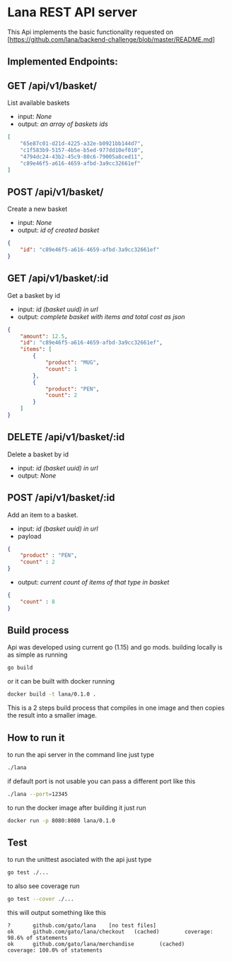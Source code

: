 # Lana REST API server

This Api implements the basic functionality requested on [https://github.com/lana/backend-challenge/blob/master/README.md]

## Implemented Endpoints:

## GET /api/v1/basket/

List available baskets

* input: *None*
* output: *an array of baskets ids*

```json
[
    "65e87c01-d21d-4225-a32e-b0921bb144d7",
    "c1f583b9-5157-4b5e-b5ed-977dd10ef010",
    "4794dc24-43b2-45c9-80c6-79005a8ced11",
    "c89e46f5-a616-4659-afbd-3a9cc32661ef"
]
```

## POST /api/v1/basket/

Create a new basket

* input: *None*
* output: *id of created basket*

```json
{
    "id": "c89e46f5-a616-4659-afbd-3a9cc32661ef"
}
```

## GET /api/v1/basket/:id

Get a basket by id

* input: *id (basket uuid) in url*
* output: *complete basket with items and total cost as json*

```json
{
    "amount": 12.5,
    "id": "c89e46f5-a616-4659-afbd-3a9cc32661ef",
    "items": [
        {
            "product": "MUG",
            "count": 1
        },
        {
            "product": "PEN",
            "count": 2
        }
    ]
}
```

## DELETE /api/v1/basket/:id

Delete a basket by id

* input: *id (basket uuid) in url*
* output: *None*

## POST /api/v1/basket/:id

Add an item to a basket.

* input: *id (basket uuid) in url*
* payload

```json
{
    "product" : "PEN",
    "count" : 2
}
```

* output: *current count of items of that type in basket*

```json
{
    "count" : 8
}
```

## Build process

Api was developed using current go (1.15) and go mods.
building locally is as simple as running

```bash
go build
```

or it can be built with docker running

```bash
docker build -t lana/0.1.0 .
```

This is a 2 steps build process that compiles in one image and then copies the result into a smaller image.

## How to run it

to run the api server in the command line just type

```bash
./lana
```

if default port is not usable you can pass a different port like this

```bash
./lana --port=12345
```

to run the docker image after building it just run

```bash
docker run -p 8080:8080 lana/0.1.0
```

## Test

to run the unittest asociated with the api just type

```bash
go test ./...
```

to also see coverage run

```bash
go test --cover ./...
```

this will output something like this

```text
?       github.com/gato/lana    [no test files]
ok      github.com/gato/lana/checkout   (cached)        coverage: 98.6% of statements
ok      github.com/gato/lana/merchandise        (cached)        coverage: 100.0% of statements
```
